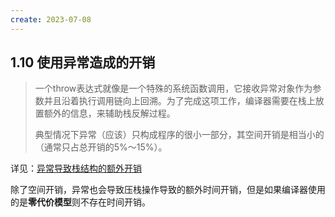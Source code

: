```yaml
---
create: 2023-07-08
---
```

## 1.10 使用异常造成的开销

> 一个throw表达式就像是一个特殊的系统函数调用，它接收异常对象作为参数并且沿着执行调用链向上回溯。为了完成这项工作，编译器需要在栈上放置额外的信息，来辅助栈反解过程。
>
> 典型情况下异常（应该）只构成程序的很小一部分，其空间开销是相当小的（通常只占总开销的5%～15%）。

详见：[异常导致栈结构的额外开销](./otherSource/异常导致栈结构的额外开销.html)

除了空间开销，异常也会导致压栈操作导致的额外时间开销，但是如果编译器使用的是**零代价模型**则不存在时间开销。